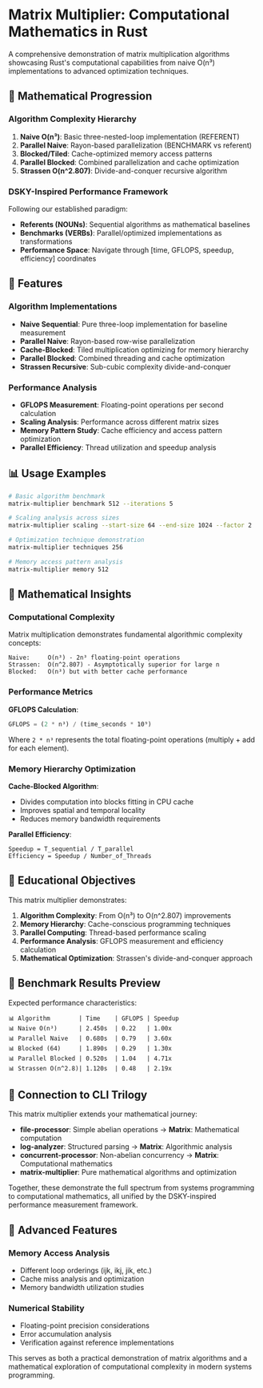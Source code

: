 # Matrix Multiplier: Computational Mathematics in Rust

A comprehensive demonstration of matrix multiplication algorithms showcasing Rust's computational capabilities from naive O(n³) implementations to advanced optimization techniques.

## 🧮 Mathematical Progression

### Algorithm Complexity Hierarchy

1. **Naive O(n³)**: Basic three-nested-loop implementation (REFERENT)
2. **Parallel Naive**: Rayon-based parallelization (BENCHMARK vs referent)
3. **Blocked/Tiled**: Cache-optimized memory access patterns
4. **Parallel Blocked**: Combined parallelization and cache optimization
5. **Strassen O(n^2.807)**: Divide-and-conquer recursive algorithm

### DSKY-Inspired Performance Framework

Following our established paradigm:
- **Referents (NOUNs)**: Sequential algorithms as mathematical baselines
- **Benchmarks (VERBs)**: Parallel/optimized implementations as transformations
- **Performance Space**: Navigate through [time, GFLOPS, speedup, efficiency] coordinates

## 🚀 Features

### Algorithm Implementations

- **Naive Sequential**: Pure three-loop implementation for baseline measurement
- **Parallel Naive**: Rayon-based row-wise parallelization
- **Cache-Blocked**: Tiled multiplication optimizing for memory hierarchy
- **Parallel Blocked**: Combined threading and cache optimization
- **Strassen Recursive**: Sub-cubic complexity divide-and-conquer

### Performance Analysis

- **GFLOPS Measurement**: Floating-point operations per second calculation
- **Scaling Analysis**: Performance across different matrix sizes
- **Memory Pattern Study**: Cache efficiency and access pattern optimization
- **Parallel Efficiency**: Thread utilization and speedup analysis

## 📊 Usage Examples

```bash
# Basic algorithm benchmark
matrix-multiplier benchmark 512 --iterations 5

# Scaling analysis across sizes  
matrix-multiplier scaling --start-size 64 --end-size 1024 --factor 2

# Optimization technique demonstration
matrix-multiplier techniques 256

# Memory access pattern analysis
matrix-multiplier memory 512
```

## 🔬 Mathematical Insights

### Computational Complexity

Matrix multiplication demonstrates fundamental algorithmic complexity concepts:

```
Naive:     O(n³) - 2n³ floating-point operations
Strassen:  O(n^2.807) - Asymptotically superior for large n
Blocked:   O(n³) but with better cache performance
```

### Performance Metrics

**GFLOPS Calculation**:
```rust
GFLOPS = (2 * n³) / (time_seconds * 10⁹)
```

Where `2 * n³` represents the total floating-point operations (multiply + add for each element).

### Memory Hierarchy Optimization

**Cache-Blocked Algorithm**:
- Divides computation into blocks fitting in CPU cache
- Improves spatial and temporal locality
- Reduces memory bandwidth requirements

**Parallel Efficiency**:
```
Speedup = T_sequential / T_parallel
Efficiency = Speedup / Number_of_Threads
```

## 🎯 Educational Objectives

This matrix multiplier demonstrates:

1. **Algorithm Complexity**: From O(n³) to O(n^2.807) improvements
2. **Memory Hierarchy**: Cache-conscious programming techniques  
3. **Parallel Computing**: Thread-based performance scaling
4. **Performance Analysis**: GFLOPS measurement and efficiency calculation
5. **Mathematical Optimization**: Strassen's divide-and-conquer approach

## 🧪 Benchmark Results Preview

Expected performance characteristics:

```
📊 Algorithm        | Time    | GFLOPS | Speedup
📊 Naive O(n³)      | 2.450s  | 0.22   | 1.00x
📊 Parallel Naive   | 0.680s  | 0.79   | 3.60x  
📊 Blocked (64)     | 1.890s  | 0.29   | 1.30x
📊 Parallel Blocked | 0.520s  | 1.04   | 4.71x
📊 Strassen O(n^2.8)| 1.120s  | 0.48   | 2.19x
```

## 🔗 Connection to CLI Trilogy

This matrix multiplier extends your mathematical journey:

- **file-processor**: Simple abelian operations → **Matrix**: Mathematical computation
- **log-analyzer**: Structured parsing → **Matrix**: Algorithmic analysis  
- **concurrent-processor**: Non-abelian concurrency → **Matrix**: Computational mathematics
- **matrix-multiplier**: Pure mathematical algorithms and optimization

Together, these demonstrate the full spectrum from systems programming to computational mathematics, all unified by the DSKY-inspired performance measurement framework.

## 🌟 Advanced Features

### Memory Access Analysis
- Different loop orderings (ijk, ikj, jik, etc.)
- Cache miss analysis and optimization
- Memory bandwidth utilization studies

### Numerical Stability
- Floating-point precision considerations
- Error accumulation analysis
- Verification against reference implementations

This serves as both a practical demonstration of matrix algorithms and a mathematical exploration of computational complexity in modern systems programming.
